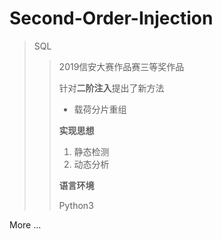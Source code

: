 # Second-Order-Injection
> SQL
>
> > 2019信安大赛作品赛三等奖作品
> >
> >  针对**二阶注入**提出了新方法
> >
> > - 载荷分片重组
> >
> > **实现思想**
> >
> > 1. 静态检测
> > 2. 动态分析
> >
> > **语言环境**
> >
> > Python3

More ...

